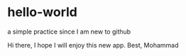 # hello-world
a simple practice since I am new to github

Hi there,
I hope I will enjoy this new app.
Best,
Mohammad
